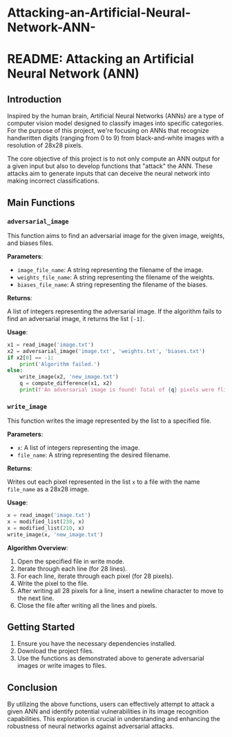 # Attacking-an-Artificial-Neural-Network-ANN-

# README: Attacking an Artificial Neural Network (ANN)

## Introduction

Inspired by the human brain, Artificial Neural Networks (ANNs) are a type of computer vision model designed to classify images into specific categories. For the purpose of this project, we're focusing on ANNs that recognize handwritten digits (ranging from 0 to 9) from black-and-white images with a resolution of 28x28 pixels.

The core objective of this project is to not only compute an ANN output for a given input but also to develop functions that "attack" the ANN. These attacks aim to generate inputs that can deceive the neural network into making incorrect classifications.

## Main Functions

### `adversarial_image`

This function aims to find an adversarial image for the given image, weights, and biases files.

**Parameters**:

- `image_file_name`: A string representing the filename of the image.
- `weights_file_name`: A string representing the filename of the weights.
- `biases_file_name`: A string representing the filename of the biases.

**Returns**:

A list of integers representing the adversarial image. If the algorithm fails to find an adversarial image, it returns the list `[-1]`.

**Usage**:
```python
x1 = read_image('image.txt')
x2 = adversarial_image('image.txt', 'weights.txt', 'biases.txt')
if x2[0] == -1:
    print('Algorithm failed.')
else:
    write_image(x2, 'new_image.txt')
    q = compute_difference(x1, x2)
    print(f'An adversarial image is found! Total of {q} pixels were flipped.')
```

### `write_image`

This function writes the image represented by the list to a specified file.

**Parameters**:

- `x`: A list of integers representing the image.
- `file_name`: A string representing the desired filename.

**Returns**:

Writes out each pixel represented in the list `x` to a file with the name `file_name` as a 28x28 image.

**Usage**:
```python
x = read_image('image.txt')
x = modified_list(238, x)
x = modified_list(210, x)
write_image(x, 'new_image.txt')
```

**Algorithm Overview**:

1. Open the specified file in write mode.
2. Iterate through each line (for 28 lines).
3. For each line, iterate through each pixel (for 28 pixels).
4. Write the pixel to the file.
5. After writing all 28 pixels for a line, insert a newline character to move to the next line.
6. Close the file after writing all the lines and pixels.

## Getting Started

1. Ensure you have the necessary dependencies installed.
2. Download the project files.
3. Use the functions as demonstrated above to generate adversarial images or write images to files.

## Conclusion

By utilizing the above functions, users can effectively attempt to attack a given ANN and identify potential vulnerabilities in its image recognition capabilities. This exploration is crucial in understanding and enhancing the robustness of neural networks against adversarial attacks.

